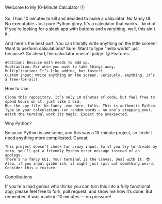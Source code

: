 Welcome to My 10-Minute Calculator 🕒

So, I had 10 minutes to kill and decided to make a calculator. No fancy UI. No executable. Just pure Python glory. It's a calculator that works… kind of. If you're looking for a sleek app with buttons and everything, well, this ain't it.

And here's the best part: You can literally write anything on the little screen! Want to perform calculations? Sure. Want to type "hello world" just because? Go ahead, the calculator doesn't judge. 😏
Features:

    Addition: Because math needs to add up.
    Subtraction: For when you want to take things away.
    Multiplication: It’s like adding, but faster!
    Custom Input: Write anything on the screen. Seriously, anything. It’s a free-for-all!

How to Use:

    Clone this repository. It’s only 10 minutes of code, but feel free to spend hours on it, just like I did.
    Run the .py file. No fancy .exe here, folks. This is authentic Python.
    Type in your calculations (or random words — no one’s stopping you).
    Watch the terminal work its magic. Expect the unexpected.

Why Python?

Because Python is awesome, and this was a 10-minute project, so I didn’t need anything more complicated.
Caveat:

    This project doesn’t check for crazy input. So if you try to divide by zero, you’ll get a friendly Python error message instead of an apology.
    There’s no fancy GUI. Your terminal is the canvas. Deal with it. 😎
    Also, if you input gibberish, it might just spit out something weird. Consider this a feature.

Contributions

If you’re a mad genius who thinks you can turn this into a fully functional app, please feel free to fork, pull request, and show me how it’s done. But remember, it was made in 10 minutes — no pressure!
